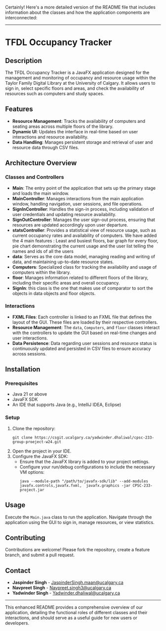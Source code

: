 Certainly! Here's a more detailed version of the README file that includes information about the classes and how the application components are interconnected:

---

# TFDL Occupancy Tracker

## Description
The TFDL Occupancy Tracker is a JavaFX application designed for the management and monitoring of occupancy and resource usage within the Taylor Family Digital Library at the University of Calgary. It allows users to sign in, select specific floors and areas, and check the availability of resources such as computers and study spaces.

## Features
- **Resource Management**: Tracks the availability of computers and seating areas across multiple floors of the library.
- **Dynamic UI**: Updates the interface in real-time based on user interactions and resource availability.
- **Data Handling**: Manages persistent storage and retrieval of user and resource data through CSV files.

## Architecture Overview

### Classes and Controllers
- **Main**: The entry point of the application that sets up the primary stage and loads the main window.
- **MainController**: Manages interactions from the main application window, handling navigation, user sessions, and file operations.
- **SignInController**: Handles the sign-in process, including validation of user credentials and updating resource availability.
- **SignOutController**: Manages the user sign-out process, ensuring that resources are updated accordingly upon user departure.
- **statsController**: Provides a statistical view of resource usage, such as current occupancy rates and availability of computers. We have added the 4 main features : Least and busiest floors, bar graph for every floor, pie chart demonstrating the current usage and the user list telling the names and ids of all the users
- **data**: Serves as the core data model, managing reading and writing of data, and maintaining up-to-date resource states.
- **Computers**: Specialized class for tracking the availability and usage of computers within the library.
- **floor**: Manages information related to different floors of the library, including their specific areas and overall occupancy.
- **SignIn**: this class is the one that makes use of comparator to sort the objects in data objects and floor objects.
### Interactions
- **FXML Files**: Each controller is linked to an FXML file that defines the layout of the GUI. These files are loaded by their respective controllers.
- **Resource Management**: The `data`, `Computers`, and `floor` classes interact with the controllers to update the GUI based on real-time changes and user interactions.
- **Data Persistence**: Data regarding user sessions and resource status is continuously updated and persisted in CSV files to ensure accuracy across sessions.

## Installation

### Prerequisites
- Java 21 or above
- JavaFX SDK
- An IDE that supports Java (e.g., IntelliJ IDEA, Eclipse)

### Setup
1. Clone the repository:
   ```
   git clone https://csgit.ucalgary.ca/yadwinder.dhaliwal/cpsc-233-group-proeject-w24.git
   ```
2. Open the project in your IDE.
3. Configure the JavaFX SDK:
    - Ensure that the JavaFX library is added to your project settings.
    - Configure your run/debug configurations to include the necessary VM options:
      ```
      java --module-path "/path/to/javafx-sdk/lib" --add-modules javafx.controls,javafx.fxml,  javafx.graphics -jar CPSC-233-project.jar
      ```

## Usage
Execute the `Main.java` class to run the application. Navigate through the application using the GUI to sign in, manage resources, or view statistics.

## Contributing
Contributions are welcome! Please fork the repository, create a feature branch, and submit a pull request.


## Contact
- **Jaspinder Singh** - JaspinderSingh.maan@ucalgary.ca
- **Navpreet Singh** - Navpreet.singh3@ucalgary.ca
- **Yadwinder Singh** - Yadwinder.dhaliwal@ucalgary.ca

---

This enhanced README provides a comprehensive overview of our application, detailing the functional roles of different classes and their interactions, and should serve as a useful guide for new users or developers.